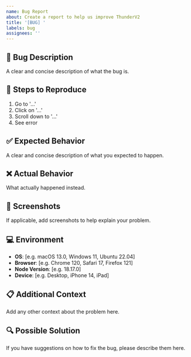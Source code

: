 ```yaml
---
name: Bug Report
about: Create a report to help us improve ThunderV2
title: '[BUG] '
labels: bug
assignees: ''
---
```


## 🐛 Bug Description
A clear and concise description of what the bug is.

## 📝 Steps to Reproduce
1. Go to '...'
2. Click on '...'
3. Scroll down to '...'
4. See error

## ✅ Expected Behavior
A clear and concise description of what you expected to happen.

## ❌ Actual Behavior
What actually happened instead.

## 📸 Screenshots
If applicable, add screenshots to help explain your problem.

## 💻 Environment
- **OS**: [e.g. macOS 13.0, Windows 11, Ubuntu 22.04]
- **Browser**: [e.g. Chrome 120, Safari 17, Firefox 121]
- **Node Version**: [e.g. 18.17.0]
- **Device**: [e.g. Desktop, iPhone 14, iPad]

## 📋 Additional Context
Add any other context about the problem here.

## 🔍 Possible Solution
If you have suggestions on how to fix the bug, please describe them here.

